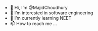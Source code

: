 - 👋 Hi, I’m @MajidChoudhury
- 👀 I’m interested in software engineering 
- 🌱 I’m currently learning  NEET
- 📫 How to reach me ...



<!---
Majid78678/Majid78678 is a ✨ special ✨ repository because its `README.md` (this file) appears on your GitHub profile.
You can click the Preview link to take a look at your changes.
--->
